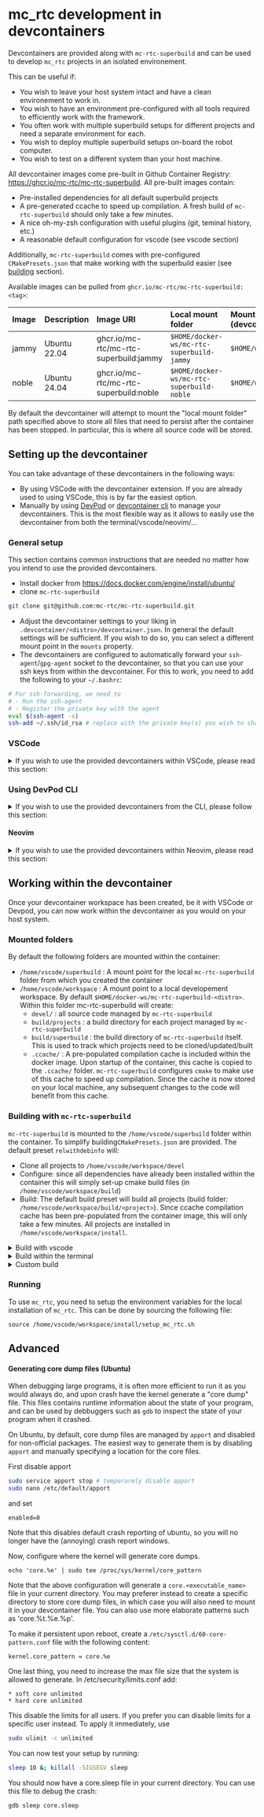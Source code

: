 # mc_rtc development in devcontainers

Devcontainers are provided along with `mc-rtc-superbuild` and can be used to develop `mc_rtc` projects in an isolated environement.

This can be useful if:
- You wish to leave your host system intact and have a clean environement to work in.
- You wish to have an environment pre-configured with all tools required to efficiently work with the framework.
- You often work with multiple superbuild setups for different projects and need a separate environment for each.
- You wish to deploy multiple superbuild setups on-board the robot computer.
- You wish to test on a different system than your host machine.

All devcontainer images come pre-built in Github Container Registry: https://ghcr.io/mc-rtc/mc-rtc-superbuild.
All pre-built images contain:
- Pre-installed dependencies for all default superbuild projects
- A pre-generated ccache to speed up compilation. A fresh build of `mc-rtc-superbuild` should only take a few minutes.
- A nice oh-my-zsh configuration with useful plugins (git, teminal history, etc.)
- A reasonable default configuration for vscode (see vscode section)

Additionally, `mc-rtc-superbuild` comes with pre-configured `CMakePresets.json` that make working with the superbuild easier (see [building](#building) section).


Available images can be pulled from `ghcr.io/mc-rtc/mc-rtc-superbuild:<tag>`:

| Image | Description | Image URI | Local mount folder | Mounts to (devcontainer) |
| :--- | :--- | :--- | :--- | :--- |
| jammy | Ubuntu 22.04 | ghcr.io/mc-rtc/mc-rtc-superbuild:jammy | `$HOME/docker-ws/mc-rtc-superbuild-jammy` | `$HOME/workspace` |
| noble | Ubuntu 24.04 | ghcr.io/mc-rtc/mc-rtc-superbuild:noble | `$HOME/docker-ws/mc-rtc-superbuild-noble` | `$HOME/workspace` |

By default the devcontainer will attempt to mount the "local mount folder" path specified above to store all files that need to persist after the container has been stopped. In particular, this is where all source code will be stored.

## Setting up the devcontainer

You can take advantage of these devcontainers in the following ways:
- By using VSCode with the devcontainer extension. If you are already used to using VSCode, this is by far the easiest option.
- Manually by using [DevPod](https://devpod.sh/) or [devcontainer cli](https://github.com/devcontainers/cli) to manage your devcontainers. This is the most flexible way as it allows to easily use the devcontainer from both the terminal/vscode/neovim/...

### General setup

This section contains common instructions that are needed no matter how you intend to use the provided devcontainers.

- Install docker from https://docs.docker.com/engine/install/ubuntu/
- clone `mc-rtc-superbuild`
```bash
git clone git@github.com:mc-rtc/mc-rtc-superbuild.git
```
- Adjust the devcontainer settings to your liking in `.devcontainer/<distro>/devcontainer.json`. In general the default settings will be sufficient. If you wish to do so, you can select a different mount point in the `mounts` property.
- The devcontainers are configured to automatically forward your `ssh-agent`/`gpg-agent` socket to the devcontainer, so that you can use your ssh keys from within the devcontainer. For this to work, you need to add the following to your `~/.bashrc`:

```bash
# For ssh-forwarding, we need to
# - Run the ssh-agent
# - Register the private key with the agent
eval $(ssh-agent -s)
ssh-add ~/.ssh/id_rsa # replace with the private key(s) you wish to share with the container
```

### VSCode

<details>
  <summary>If you wish to use the provided devcontainers within VSCode, please read this section:</summary>

Using devcontainers in vscode is simple.

- Open the cloned folder in VSCode
- VSCode will prompt you to install recommended extensions, in particular the `Devcontainer` extension
- Once done, VSCode will prompt you to re-open the current folder in a devcontainer, select the image you wish.
- VSCode will install a vscode server within the docker environment, then re-open the workspace within the devcontainer. In the bottom left corner of VSCode window, you should see the name of the image you selected. Note that from this point on, any file you modify is either a file of the container itself (that will be deleted once the container stops) or one in the specified mount folder(s) (by default

To go further, please read [Developing inside a Container](https://code.visualstudio.com/docs/devcontainers/containers) from the official VSCode documenation.
</details>

### Using DevPod CLI

<details>
<summary>If you wish to use the provided devcontainers from the CLI, please follow this section:</summary>

To use the provided devcontainers from the terminal, you can use [Devpod CLI](https://devpod.sh/).

- [Install DevPod CLI](https://devpod.sh/docs/getting-started/install#install-devpod-cli)
- Add docker to devpod providers:
  ```
  devpod provider add docker
  ```
- If you intend to use signed commits within the container, then you also need to share your GNUPG key with the devcontainer. To do so, add the following to your `~/.devpod/config.yaml`
```yaml
contexts:
  default:
    defaultProvider: docker
    options:
      GPG_AGENT_FORWARDING:
        userProvided: true
        value: "true"
```
- Create you devpod workspace
  ```
  cd <mc-rtc-superbuild>
  devpod up . --devcontainer-path .devcontainer/jammy/devcontainer.json --ide=none
  ```
- Connect to the devcontainer using ssh
  ```
  ssh mc-rtc-superbuild.devpod
  ```

Note that using devpod, you can also take advantage of VSCode by using `--ide=vscode`. When working with multiple devcontainers, you can use the `--id` flag to specify a name.

</details>


#### Neovim

<details>
  <summary>If you wish to use the provided devcontainers within Neovim, please read this section:</summary>

  For neovim users, you can use the [remote-nvim.nvim](https://github.com/amitds1997/remote-nvim.nvim) plugin.
</details>

## Working within the devcontainer

Once your devcontainer workspace has been created, be it with VSCode or Devpod, you can now work within the devcontainer as you would on your host system.

### Mounted folders

By default the following folders are mounted within the container:
- `/home/vscode/superbuild` : A mount point for the local `mc-rtc-superbuild` folder from which you created the container
- `/home/vscode/workspace` : A mount point to a local developement workspace. By default `$HOME/docker-ws/mc-rtc-superbuild-<distro>`. Within this folder mc-rtc-superbuild will create:
  - `devel/` : all source code managed by `mc-rtc-superbuild`
  - `build/projects` : a build directory for each project managed by `mc-rtc-superbuild`
  - `build/superbuild` : the build directory of `mc-rtc-superbuild` itself. This is used to track which projects need to be cloned/updated/built
  - `.ccache/` : A pre-populated compilation cache is included within the docker image. Upon startup of the container, this cache is copied to the `.ccache/` folder. `mc-rtc-superbuild` configures `cmake` to make use of this cache to speed up compilation. Since the cache is now stored on your local machine, any subsequent changes to the code will benefit from this cache.


### Building with `mc-rtc-superbuild`

`mc-rtc-superbuild` is mounted to the `/home/vscode/superbuild` folder within the container. To simplify building`CMakePresets.json` are provided. The default preset `relwithdebinfo` will:
- Clone all projects to `/home/vscode/workspace/devel`
- Configure: since all dependencies have already been installed within the container this will simply set-up cmake build files (in `/home/vscode/workspace/build`)
- Build: The default build preset will build all projects (build folder: `/home/vscode/workspace/build/<project>`). Since ccache compilation cache has been pre-populated from the container image, this will only take a few minutes. All projects are installed in `/home/vscode/workspace/install`.

<details>
  <summary>Build with vscode</summary>
  To build within vscode simply select one of the provided presets (`relwithdebinfo`) within the `CMakeTools` extensions in your leftmost vertical panel. Then configure and build the project.
</details>

<details>
  <summary>Build within the terminal</summary>
  You can now build from the terminal, or use VSCode's "CMake Tools" extension to select your desired build preset.
  Note that default presets will:
  - clone all projects in `./devel`
  - build all projects in `./build/<build type>`
  - install all projects in `./install/<build type>`

  ```bash
  # Setup cmake and install all dependencies if necessary
  cmake --preset relwithdebinfo
  ```

  Note that all default dependencies of mc-rtc-superbuild come pre-installed in the container images, so this will install nothing.

  ```bash
  # Build all projects
  cmake --build --preset relwithdebinfo
  ```

  Since the container images come with a pre-generated [ccache](https://ccache.dev/), this will be fairly quick (a few minutes).
</details>

<details>
  <summary>Custom build</summary>

  To customize the build process, create a `CMakeUserPresets.json` file that inherits from one of the default presets, and set up your preferred build options (build folders, cmake arguments, build type, etc)

  For example:
  ```json
  {
    "version": 10,
    "$schema": "https://cmake.org/cmake/help/latest/_downloads/3e2d73bff478d88a7de0de736ba5e361/schema.json",
    "configurePresets": [
        {
            "name": "nanobind",
            "displayName": "RelWithDebInfo (nanobind/noble)",
            "inherits": [
                "relwithdebinfo-noble"
            ],
            "cacheVariables": {
                "PYTHON_BINDING": "OFF",
                "NANOBIND_BINDINGS": "ON"
            }
        }
    ],
    "buildPresets": [
        {
            "name": "nanobind",
            "displayName": "RelWithDebInfo (nanobind)",
            "configurePreset": "nanobind",
            "configuration": "RelWithDebInfo",
            "targets": [
                "install"
            ]
        }
    ]
  }
  ```

  As always, you can also add additional projects to the superbuild in the `extensions/` folder.
</details>


### Running

To use `mc_rtc`, you need to setup the environment variables for the local installation of `mc_rtc`.
This can be done by sourcing the following file:

```
source /home/vscode/workspace/install/setup_mc_rtc.sh
```


## Advanced

#### Generating core dump files (Ubuntu)

When debugging large programs, it is often more efficient to run it as you would always do, and upon crash have the kernel generate a "core dump" file.
This files contains runtime information about the state of your program, and can be used by debbuggers such as `gdb` to inspect the state of your program when it crashed.

On Ubuntu, by default, core dump files are managed by `apport` and disabled for non-official packages.
The easiest way to generate them is by disabling `apport` and manually specifying a location for the core files.

First disable apport
```bash
sudo service apport stop # temporarely disable apport
sudo nano /etc/default/apport
```

and set

```
enabled=0
```

Note that this disables default crash reporting of ubuntu, so you will no longer have the (annoying) crash report windows.

Now, configure where the kernel will generate core dumps.

```
echo 'core.%e' | sudo tee /proc/sys/kernel/core_pattern
```

Note that the above configuration will generate a `core.<executable_name>` file in your current directory. You may preferer instead to create a specific directory to store core dump files, in which case you will also need to mount it in your devcontainer file. You can also use more elaborate patterns such as 'core.%t.%e.%p'.

To make it persistent upon reboot, create a `/etc/sysctl.d/60-core-pattern.conf` file with the following content:
```
kernel.core_pattern = core.%e
```

One last thing, you need to increase the max file size that the system is allowed to generate. In /etc/security/limits.conf add:

```
* soft core unlimited
* hard core unlimited
```

This disable the limits for all users. If you prefer you can disable limits for a specific user instead.
To apply it immediately, use

```bash
sudo ulimit -c unlimited
```

You can now test your setup by running:
```bash
sleep 10 &; killall -SIGSEGV sleep
```

You should now have a core.sleep file in your current directory. You can use this file to debug the crash:

```
gdb sleep core.sleep
```
